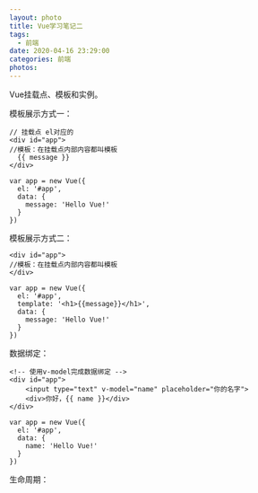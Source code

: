 ```yaml
---
layout: photo
title: Vue学习笔记二
tags:
  - 前端
date: 2020-04-16 23:29:00
categories: 前端
photos:
---
```

Vue挂载点、模板和实例。
<!--more-->
模板展示方式一：

```vue
// 挂载点 el对应的
<div id="app">
//模板：在挂载点内部内容都叫模板
  {{ message }}
</div>

var app = new Vue({
  el: '#app', 
  data: {
    message: 'Hello Vue!'
  }
})
```
模板展示方式二：
```vue
<div id="app">
//模板：在挂载点内部内容都叫模板
</div>

var app = new Vue({
  el: '#app', 
  template: '<h1>{{message}}</h1>',
  data: {
    message: 'Hello Vue!'
  }
})
```

数据绑定：

```vue
<!-- 使用v-model完成数据绑定 -->
<div id="app">
    <input type="text" v-model="name" placeholder="你的名字">
    <div>你好，{{ name }}</div>
</div>

var app = new Vue({
  el: '#app', 
  data: {
    name: 'Hello Vue!'
  }
})
```

生命周期：

```

```

